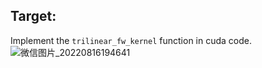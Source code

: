 ## Target:
Implement the `trilinear_fw_kernel` function in cuda code.
![微信图片_20220816194641](https://user-images.githubusercontent.com/62839136/184850531-92889320-553a-4c2c-bd36-cd6159a550df.png)
